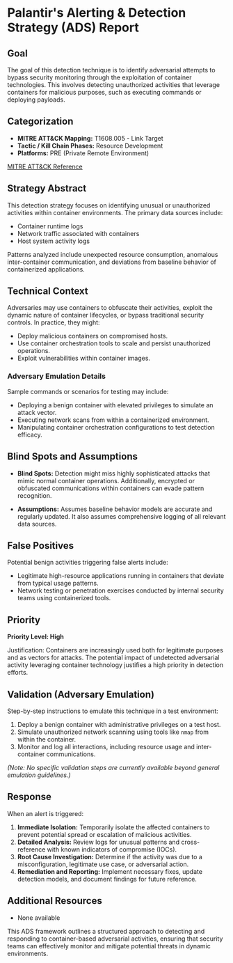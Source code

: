 # Palantir's Alerting & Detection Strategy (ADS) Report

## Goal
The goal of this detection technique is to identify adversarial attempts to bypass security monitoring through the exploitation of container technologies. This involves detecting unauthorized activities that leverage containers for malicious purposes, such as executing commands or deploying payloads.

## Categorization

- **MITRE ATT&CK Mapping:** T1608.005 - Link Target
- **Tactic / Kill Chain Phases:** Resource Development
- **Platforms:** PRE (Private Remote Environment)
  
[MITRE ATT&CK Reference](https://attack.mitre.org/techniques/T1608/005)

## Strategy Abstract

This detection strategy focuses on identifying unusual or unauthorized activities within container environments. The primary data sources include:

- Container runtime logs
- Network traffic associated with containers
- Host system activity logs

Patterns analyzed include unexpected resource consumption, anomalous inter-container communication, and deviations from baseline behavior of containerized applications.

## Technical Context

Adversaries may use containers to obfuscate their activities, exploit the dynamic nature of container lifecycles, or bypass traditional security controls. In practice, they might:

- Deploy malicious containers on compromised hosts.
- Use container orchestration tools to scale and persist unauthorized operations.
- Exploit vulnerabilities within container images.

### Adversary Emulation Details

Sample commands or scenarios for testing may include:

- Deploying a benign container with elevated privileges to simulate an attack vector.
- Executing network scans from within a containerized environment.
- Manipulating container orchestration configurations to test detection efficacy.

## Blind Spots and Assumptions

- **Blind Spots:** Detection might miss highly sophisticated attacks that mimic normal container operations. Additionally, encrypted or obfuscated communications within containers can evade pattern recognition.
  
- **Assumptions:** Assumes baseline behavior models are accurate and regularly updated. It also assumes comprehensive logging of all relevant data sources.

## False Positives

Potential benign activities triggering false alerts include:

- Legitimate high-resource applications running in containers that deviate from typical usage patterns.
- Network testing or penetration exercises conducted by internal security teams using containerized tools.

## Priority

**Priority Level: High**

Justification: Containers are increasingly used both for legitimate purposes and as vectors for attacks. The potential impact of undetected adversarial activity leveraging container technology justifies a high priority in detection efforts.

## Validation (Adversary Emulation)

Step-by-step instructions to emulate this technique in a test environment:

1. Deploy a benign container with administrative privileges on a test host.
2. Simulate unauthorized network scanning using tools like `nmap` from within the container.
3. Monitor and log all interactions, including resource usage and inter-container communications.

*(Note: No specific validation steps are currently available beyond general emulation guidelines.)*

## Response

When an alert is triggered:

1. **Immediate Isolation:** Temporarily isolate the affected containers to prevent potential spread or escalation of malicious activities.
2. **Detailed Analysis:** Review logs for unusual patterns and cross-reference with known indicators of compromise (IOCs).
3. **Root Cause Investigation:** Determine if the activity was due to a misconfiguration, legitimate use case, or adversarial action.
4. **Remediation and Reporting:** Implement necessary fixes, update detection models, and document findings for future reference.

## Additional Resources

- None available

This ADS framework outlines a structured approach to detecting and responding to container-based adversarial activities, ensuring that security teams can effectively monitor and mitigate potential threats in dynamic environments.